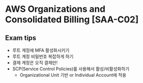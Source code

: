 # AWS Organizations and Consolidated Billing [SAA-C02]

## Exam tips

- 루트 계정에 MFA 활성화시키기
- 루트 계정 비밀번호 복잡하게 하기
- 결제 계정은 오직 결제만!
- SCP(Service Control Policies)를 사용해서 활성/비활성화하기
  - Organizational Unit 기반 or Individual Account에 적용

